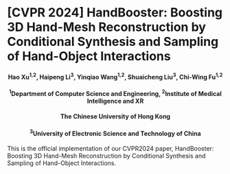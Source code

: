 # [CVPR 2024] HandBooster: Boosting 3D Hand-Mesh Reconstruction by Conditional Synthesis and Sampling of Hand-Object Interactions

<h4 align = "center">Hao Xu<sup>1,2</sup>, Haipeng Li<sup>3</sup>, Yinqiao Wang<sup>1,2</sup>, Shuaicheng Liu<sup>3</sup>, Chi-Wing Fu<sup>1,2</sup></h4>
<h4 align = "center"> <sup>1</sup>Department of Computer Science and Engineering,     <sup>2</sup>Institute of Medical Intelligence and XR</center></h4>
<h4 align = "center"> The Chinese University of Hong Kong</center></h4>
<h4 align = "center"> <sup>3</sup>University of Electronic Science and Technology of China</center></h4>

This is the official implementation of our CVPR2024 paper, HandBooster: Boosting 3D Hand-Mesh Reconstruction by Conditional Synthesis and Sampling of Hand-Object Interactions.
